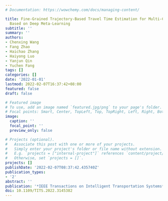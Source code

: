 ```yaml
---
# Documentation: https://wowchemy.com/docs/managing-content/

title: Fine-Grained Trajectory-Based Travel Time Estimation for Multi-City Scenarios
  Based on Deep Meta-Learning
subtitle: ''
summary: ''
authors:
- Chenxing Wang
- Fang Zhao
- Haichao Zhang
- Haiyong Luo
- Yanjun Qin
- Yuchen Fang
tags: []
categories: []
date: '2022-01-01'
lastmod: 2022-02-07T16:37:42+08:00
featured: false
draft: false

# Featured image
# To use, add an image named `featured.jpg/png` to your page's folder.
# Focal points: Smart, Center, TopLeft, Top, TopRight, Left, Right, BottomLeft, Bottom, BottomRight.
image:
  caption: ''
  focal_point: ''
  preview_only: false

# Projects (optional).
#   Associate this post with one or more of your projects.
#   Simply enter your project's folder or file name without extension.
#   E.g. `projects = ["internal-project"]` references `content/project/deep-learning/index.md`.
#   Otherwise, set `projects = []`.
projects: []
publishDate: '2022-02-07T08:37:42.435740Z'
publication_types:
- '2'
abstract: ''
publication: '*IEEE Transactions on Intelligent Transportation Systems*'
doi: 10.1109/TITS.2022.3145382
---
```

